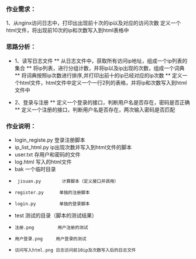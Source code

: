 
### 作业需求：    

1、从nginx访问日志中，打印出出现前十次的ip以及对应的访问次数
   定义一个html文件，将出现前10次的ip和次数写入到html表格中
### 思路分析：
*  1、读写日志文件
** 从日志文件中，获取所有访问ip地址，组成一个ip列表的集合
** 将ip列表，进行分组计数，并将ip以及ip出现的次数，组成一个词典
** 将词典按照ip次数进行排序,并打印出前十的ip已经对应的ip次数
** 定义一个html文件，html文件中定义一个一行2列的表格，并将ip和次数写入到html文件中

*  2、登录与注册
** 定义一个登录的接口，判断用户名是否存在，密码是否正确
** 定义一个注册的接口，判断用户名是否存在，两次输入密码是否匹配
### 作业说明：

* login_registe.py  登录注册脚本
* ip_list_html.py   ip出现次数并写入到html文件的脚本
* user.txt          存用户和密码的文件
* log.html          写入的html文件
* bak               一个临时目录
*      jisuan.py        计算脚本（定义接口并调用）
*     register.py      单独的注册脚本
*     login.py         单独的登录脚本
* test              测试的目录（脚本的测试结果）
*     注册.png         用户注册的测试
*     用户登录.png     用户登录的测试
*     访问写入html.png 日志访问前10ip及次数写入后的日志文件
